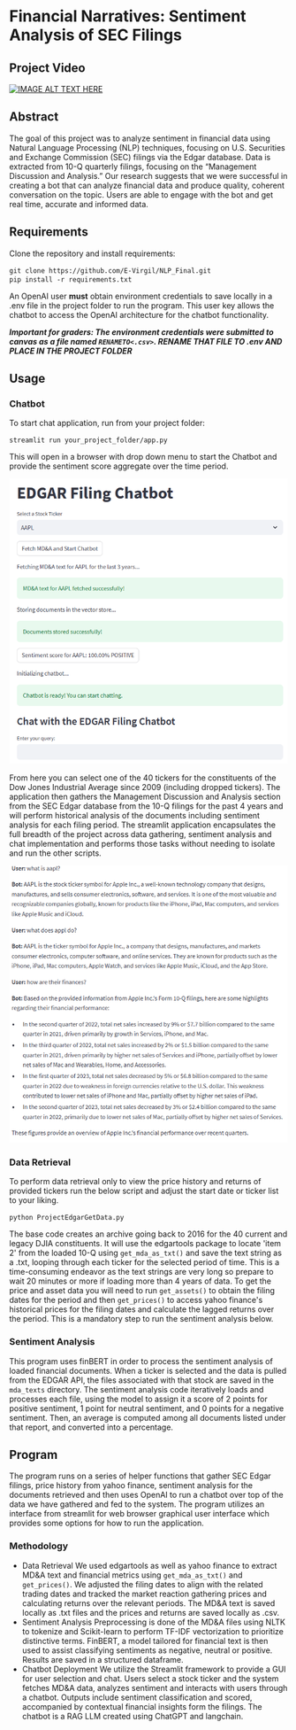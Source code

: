 # Financial Narratives: Sentiment Analysis of SEC Filings
## Project Video
[![IMAGE ALT TEXT HERE](https://img.youtube.com/vi/Gu2TTEBP81s/0.jpg)](https://www.youtube.com/watch?v=Gu2TTEBP81s)
## Abstract
The goal of this project was to analyze sentiment in financial data using Natural Language Processing (NLP) techniques,
focusing on U.S. Securities and Exchange Commission (SEC) filings via the Edgar database. Data is extracted from 10-Q
quarterly filings, focusing on the “Management Discussion and Analysis.” Our research suggests that we were successful
in creating a bot that can analyze financial data and produce quality, coherent conversation on the topic. Users are
able to engage with the bot and get real time, accurate and informed data.

## Requirements
Clone the repository and install requirements:
```
git clone https://github.com/E-Virgil/NLP_Final.git
pip install -r requirements.txt
```

An OpenAI user **must** obtain environment credentials to save locally in a .env file in the project folder to run the program.  This user key allows the chatbot to access the OpenAI architecture for the chatbot functionality.

***Important for graders: The environment credentials were submitted to canvas as a file named `RENAMETO<.csv>`. RENAME THAT FILE TO .env AND PLACE IN THE PROJECT FOLDER***

## Usage
### Chatbot



To start chat application, run from your project folder:
```
streamlit run your_project_folder/app.py
```
This will open in a browser with drop down menu to start the Chatbot and provide the sentiment score aggregate over the time period.

![App Screenshot](images/app1.png)

From here you can select one of the 40 tickers for the constituents of the Dow Jones Industrial Average since 2009 (including dropped tickers).  The application then gathers the Management Discussion and Analysis section from the SEC Edgar database from the 10-Q filings for the past 4 years and will perform historical analysis of the documents including sentiment analysis for each filing period.  The streamlit application encapsulates the full breadth of the project across data gathering, sentiment analysis and chat implementation and performs those tasks without needing to isolate and run the other scripts.

![App Screenshot](images/app2.png)

### Data Retrieval
To perform data retrieval only to view the price history and returns of provided tickers run the below script and adjust the start date or ticker list to your liking.
```
python ProjectEdgarGetData.py
```
The base code creates an archive going back to 2016 for the 40 current and legacy DJIA constituents.  It will use the edgartools package to locate 'item 2' from the loaded 10-Q using ```get_mda_as_txt()``` and save the text string as a .txt, looping through each ticker for the selected period of time.  This is a time-consuming endeavor as the text strings are very long so prepare to wait 20 minutes or more if loading more than 4 years of data.  To get the price and asset data you will need to run ```get_assets()``` to obtain the filing dates for the period and then ```get_prices()``` to access yahoo finance's historical prices for the filing dates and calculate the lagged returns over the period.  This is a mandatory step to run the sentiment analysis below.

### Sentiment Analysis
This program uses finBERT in order to process the sentiment analysis of loaded financial documents. When a ticker is selected and the data is pulled from the EDGAR API, the files associated with that stock are saved in the `mda_texts` directory. The sentiment analysis code iteratively loads and processes each file, using the model to assign it a score of 2 points for positive sentiment, 1 point for neutral sentiment, and 0 points for a negative sentiment. Then, an average is computed among all documents listed under that report, and converted into a percentage.

## Program
The program runs on a series of helper functions that gather SEC Edgar filings, price history from yahoo finance, sentiment analysis for the documents retrieved and then uses OpenAI to run a chatbot over top of the data we have gathered and fed to the system.  The program utilizes an interface from streamlit for web browser graphical user interface which provides some options for how to run the application.

### Methodology
* Data Retrieval
We used edgartools as well as yahoo finance to extract MD&A text and financial metrics using ```get_mda_as_txt()``` and ```get_prices()```.  We adjusted the filing dates to align with the related trading dates and tracked the market reaction gathering prices and calculating returns over the relevant periods.  The MD&A text is saved locally as .txt files and the prices and returns are saved locally as .csv.
* Sentiment Analysis
Preprocessing is done of the MD&A files using NLTK to tokenize and Scikit-learn to perform TF-IDF vectorization to prioritize distinctive terms.  FinBERT, a model tailored for financial text is then used to assist classifying sentiments as negative, neutral or positive.  Results are saved in a structured dataframe.
* Chatbot Deployment
We utilize the Streamlit framework to provide a GUI for user selection and chat.  Users select a stock ticker and the system fetches MD&A data, analyzes sentiment and interacts with users through a chatbot.  Outputs include sentiment classification and scored, accompanied by contextual financial insights form the filings.  The chatbot is a RAG LLM created using ChatGPT and langchain.
